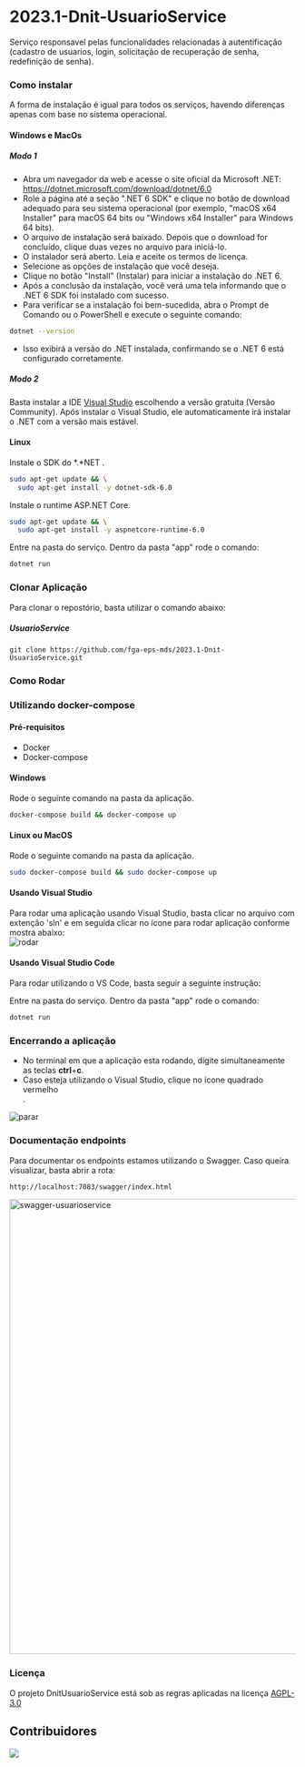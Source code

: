 # 2023.1-Dnit-UsuarioService

Serviço responsavel pelas funcionalidades relacionadas à autentificação (cadastro de usuarios, login, solicitação de recuperação de senha, redefinição de senha).

### Como instalar

A forma de instalação é igual para todos os serviços, havendo diferenças apenas com base no sistema operacional.


#### Windows e MacOs

##### Modo 1

- Abra um navegador da web e acesse o site oficial da Microsoft .NET: https://dotnet.microsoft.com/download/dotnet/6.0
- Role a página até a seção ".NET 6 SDK" e clique no botão de download adequado para seu sistema operacional (por exemplo, "macOS x64 Installer" para macOS 64 bits ou  "Windows x64 Installer" para Windows 64 bits).
- O arquivo de instalação será baixado. Depois que o download for concluído, clique duas vezes no arquivo para iniciá-lo.
- O instalador será aberto. Leia e aceite os termos de licença.
- Selecione as opções de instalação que você deseja.
- Clique no botão "Install" (Instalar) para iniciar a instalação do .NET 6.
- Após a conclusão da instalação, você verá uma tela informando que o .NET 6 SDK foi instalado com sucesso.
- Para verificar se a instalação foi bem-sucedida, abra o Prompt de Comando ou o PowerShell e execute o seguinte comando:

```bash
dotnet --version
```
- Isso exibirá a versão do .NET instalada, confirmando se o .NET 6 está configurado corretamente.

##### Modo 2

Basta instalar a IDE [Visual Studio](https://visualstudio.microsoft.com/pt-br/free-developer-offers/) escolhendo a versão gratuita (Versão Community). Após instalar o Visual Studio, ele automaticamente irá instalar o .NET com a versão mais estável.

#### Linux

Instale o SDK do *.*NET .

```bash
sudo apt-get update && \
  sudo apt-get install -y dotnet-sdk-6.0
```

Instale o runtime ASP.NET Core.

```bash
sudo apt-get update && \
  sudo apt-get install -y aspnetcore-runtime-6.0
```

Entre na pasta do serviço. Dentro da pasta "app" rode o comando:

```bash
dotnet run
```
### Clonar Aplicação

Para clonar o repostório, basta utilizar o comando abaixo:

##### UsuarioService
```
git clone https://github.com/fga-eps-mds/2023.1-Dnit-UsuarioService.git
```

### Como Rodar
### Utilizando docker-compose

#### Pré-requisitos
- Docker
- Docker-compose

#### Windows 
Rode o seguinte comando na pasta da aplicação.
```bash
docker-compose build && docker-compose up
```


#### Linux ou MacOS
Rode o seguinte comando na pasta da aplicação.
```bash
sudo docker-compose build && sudo docker-compose up
```

#### Usando Visual Studio

Para rodar uma aplicação usando Visual Studio, basta clicar no arquivo com extenção 'sln' e em seguida clicar no ícone para rodar aplicação conforme mostra abaixo:
<br>
![rodar](https://github.com/fga-eps-mds/2023.1-Dnit-EscolaService/assets/54676096/c7f08d0f-e1e7-45ab-b5a4-bbf1089ce1d8)

#### Usando Visual Studio Code

Para rodar utilizando o VS Code, basta seguir a seguinte instrução:

Entre na pasta do serviço. Dentro da pasta "app" rode o comando:

```bash
dotnet run
```

### Encerrando a aplicação

- No terminal em que a aplicação esta rodando, digite simultaneamente as teclas **ctrl**+**c**. 
- Caso esteja utilizando o Visual Studio, clique no ícone quadrado vermelho <br>.

![parar](https://github.com/fga-eps-mds/2023.1-Dnit-EscolaService/assets/54676096/45aedf91-bfb3-4475-afeb-6111a6feabe8)

### Documentação endpoints

Para documentar os endpoints estamos utilizando o Swagger. Caso queira visualizar, basta abrir a rota: 
```bash
http://localhost:7083/swagger/index.html
```

<img src="https://github.com/fga-eps-mds/2023.1-Dnit-UsuarioService/assets/54676096/2b2b5fef-7b52-4f40-ab91-c391aaae5d76" alt="swagger-usuarioservice" style="width:800px;">


### Licença

O projeto DnitUsuarioService está sob as regras aplicadas na licença [AGPL-3.0](https://github.com/fga-eps-mds/2023.1-Dnit-UsuarioService/blob/main/LICENSE
)

## Contribuidores

<a href="https://github.com/fga-eps-mds/2023.1-Dnit-UsuarioService/graphs/contributors">
  <img src="https://contrib.rocks/image?repo=fga-eps-mds/2023.1-Dnit-UsuarioService" />
</a>
